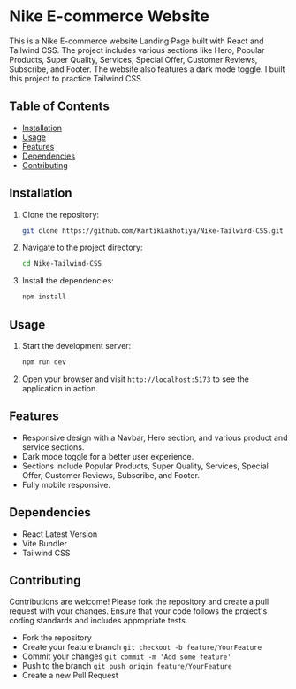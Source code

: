 # Nike E-commerce Website

This is a Nike E-commerce website Landing Page built with React and Tailwind CSS. The project includes various sections like Hero, Popular Products, Super Quality, Services, Special Offer, Customer Reviews, Subscribe, and Footer. The website also features a dark mode toggle. I built this project to practice Tailwind CSS.

## Table of Contents

- [Installation](#Installation)
- [Usage](#Usage)
- [Features](#Features)
- [Dependencies](#Dependencies)
- [Contributing](#Contributing)

## Installation

1. Clone the repository:
    ```bash
    git clone https://github.com/KartikLakhotiya/Nike-Tailwind-CSS.git
    ```
2. Navigate to the project directory:
    ```bash
    cd Nike-Tailwind-CSS
    ```
3. Install the dependencies:
    ```bash
    npm install
    ```

## Usage

1. Start the development server:
    ```bash
    npm run dev
    ```
2. Open your browser and visit `http://localhost:5173` to see the application in action.

## Features

- Responsive design with a Navbar, Hero section, and various product and service sections.
- Dark mode toggle for a better user experience.
- Sections include Popular Products, Super Quality, Services, Special Offer, Customer Reviews, Subscribe, and Footer.
- Fully mobile responsive.

## Dependencies
- React Latest Version
- Vite Bundler
- Tailwind CSS

## Contributing
Contributions are welcome! Please fork the repository and create a pull request with your changes. Ensure that your code follows the project's coding standards and includes appropriate tests.
- Fork the repository
- Create your feature branch ``git checkout -b feature/YourFeature``
- Commit your changes ``git commit -m 'Add some feature'``
- Push to the branch ``git push origin feature/YourFeature``
- Create a new Pull Request
